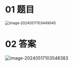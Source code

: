 # 01 题目

<img src="https://cvp.oss-cn-shanghai.aliyuncs.com/picgo/202405171034104.png" alt="image-20240517103449045" style="zoom: 80%;" />



# 02 答案

![image-20240517103548383](https://cvp.oss-cn-shanghai.aliyuncs.com/picgo/202405171035458.png)